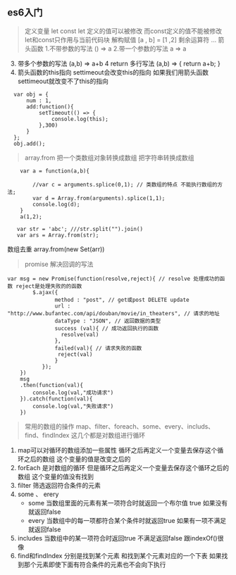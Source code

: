 ## es6入门
> 定义变量 let const
 let 定义的值可以被修改 而const定义的值不能被修改 let和const只作用与当前代码块
> 解构赋值 [a , b] = [1 ,2]
  剩余运算符 ...
> 箭头函数 
  1.不带参数的写法 () =>  a 
  2.带一个参数的写法 a => a
  3. 带多个参数的写法  (a,b) => a+b
  4 return 多行写法 (a,b) => {
      return a+b;
  }
  5. 箭头函数的this指向 settimeout会改变this的指向 如果我们用箭头函数 settimeout就改变不了this的指向
  ```
    var obj = {
        num : 1,
        add:function(){
            setTimeout(() => {
                console.log(this);
            },300)
        }
    };
    obj.add();
  ```
> array.from 把一个类数组对象转换成数组  把字符串转换成数组
```
    var a = function(a,b){
            
        //var c = arguments.splice(0,1); // 类数组的特点 不能执行数组的方法;
        var d = Array.from(arguments).splice(1,1);
        console.log(d);
    }
    a(1,2);
```
```
   var str = 'abc'; ///str.split("").join()
   var ars = Array.from(str);
```
数组去重 array.from(new Set(arr))
> promise 解决回调的写法
```
var msg = new Promise(function(resolve,reject){ // resolve 处理成功的函数 reject是处理失败的的函数
        $.ajax({
               method : "post", // get或post DELETE update
               url : "http://www.bufantec.com/api/douban/movie/in_theaters", // 请求的地址
               dataType : "JSON", // 返回数据的类型
               success (val){ // 成功返回执行的函数
                 resolve(val)
               },
               failed(val){ // 请求失败的函数
                reject(val)
               }
           });
    })
    msg
    .then(function(val){
        console.log(val,"成功请求")
    }).catch(function(val){
        console.log(val,"失败请求")
    })
```
> 常用的数组的操作 map、filter、foreach、some、every、includs、find、findIndex  这几个都是对数组进行循环 
1. map可以对循环的数组添加一些属性 循环之后再定义一个变量去保存这个循环之后的数组 这个变量的值是改变之后的
2. forEach 是对数组的循环 但是循环之后再定义一个变量去保存这个循环之后的数组 这个变量的值没有找到
3. filter 筛选返回符合条件的元素  
4. some 、 erery
   + some 当数组里面的元素有某一项符合时就返回一个布尔值 true 如果没有就返回false
   + every 当数组中的每一项都符合某个条件时就返回true 如果有一项不满足就返回false
5. includes 当数组中的某一项符合时返回true 不满足返回false 跟indexOf()很像 
6. find和findIndex 分别是找到某个元素 和找到某个元素对应的一个下表 如果找到那个元素即使下面有符合条件的元素也不会向下执行



